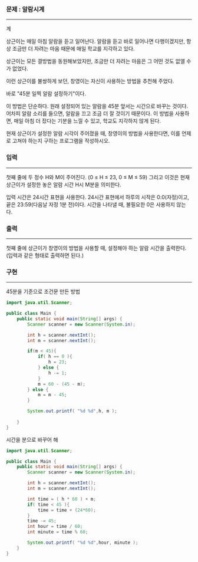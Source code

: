 ### 문제 : 알람시계

<hr >계

상근이는 매일 아침 알람을 듣고 일어난다. 알람을 듣고 바로 일어나면 다행이겠지만, 항상 조금만 더 자려는 마음 때문에 매일 학교를 지각하고 있다.

상근이는 모든 결방법을 동원해보았지만, 조금만 더 자려는 마음은 그 어떤 것도 없앨 수가 없었다.

이런 상근이를 불쌍하게 보던, 창영이는 자신이 사용하는 방법을 추천해 주었다.

바로 "45분 일찍 알람 설정하기"이다.

이 방법은 단순하다. 원래 설정되어 있는 알람을 45분 앞서는 시간으로 바꾸는 것이다. 어차피 알람 소리를 들으면, 알람을 끄고 조금 더 잘 것이기 때문이다. 이 방법을 사용하면, 매일 아침 더 잤다는 기분을 느낄 수 있고, 학교도 지각하지 않게 된다.

현재 상근이가 설정한 알람 시각이 주어졌을 때, 창영이의 방법을 사용한다면, 이를 언제로 고쳐야 하는지 구하는 프로그램을 작성하시오.

### 입력

<hr >

첫째 줄에 두 정수 H와 M이 주어진다. (0 ≤ H ≤ 23, 0 ≤ M ≤ 59) 그리고 이것은 현재 상근이가 설정한 놓은 알람 시간 H시 M분을 의미한다.

입력 시간은 24시간 표현을 사용한다. 24시간 표현에서 하루의 시작은 0:0(자정)이고, 끝은 23:59(다음날 자정 1분 전)이다. 시간을 나타낼 때, 불필요한 0은 사용하지 않는다.

### 출력

<hr >

첫째 줄에 상근이가 창영이의 방법을 사용할 때, 설정해야 하는 알람 시간을 출력한다. (입력과 같은 형태로 출력하면 된다.)

### 구현

<hr >

45분을 기준으로 조건문 만든 방법
~~~ Java
import java.util.Scanner;

public class Main {
    public static void main(String[] args) {
        Scanner scanner = new Scanner(System.in);

        int h = scanner.nextInt();
        int m = scanner.nextInt();

        if(m < 45){
            if( h == 0 ){
                h = 23;
            } else {
                h -= 1;
            }
            m = 60 - (45 - m);
        } else {
            m = m - 45;
        }

        System.out.printf( "%d %d",h, m );
        
    }
}
~~~

시간을 분으로 바꾸어 해
~~~ Java
import java.util.Scanner;

public class Main {
    public static void main(String[] args) {
        Scanner scanner = new Scanner(System.in);

        int h = scanner.nextInt();
        int m = scanner.nextInt();

        int time = ( h * 60 ) + m;
        if( time < 45 ){
            time = time + (24*60);
        }
        time -= 45;
        int hour = time / 60;
        int minute = time % 60;

        System.out.printf( "%d %d",hour, minute );
    }
}
~~~